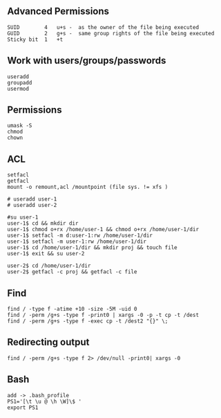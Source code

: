 Advanced Permissions
---------------------

    SUID        4   u+s -  as the owner of the file being executed
    GUID        2   g+s -  same group rights of the file being executed
    Sticky bit  1   +t


Work with users/groups/passwords
--------------------------------

    useradd
    groupadd
    usermod


Permissions
-------------

    umask -S
    chmod
    chown

ACL
----

    setfacl
    getfacl
    mount -o remount,acl /mountpoint (file sys. != xfs )

    # useradd user-1
    # useradd user-2

    #su user-1
    user-1$ cd && mkdir dir
    user-1$ chmod o+rx /home/user-1 && chmod o+rx /home/user-1/dir
    user-1$ setfacl -m d:user-1:rw /home/user-1/dir
    user-1$ setfacl -m user-1:rw /home/user-1/dir
    user-1$ cd /home/user-1/dir && mkdir proj && touch file
    user-1$ exit && su user-2

    user-2$ cd /home/user-1/dir
    user-2$ getfacl -c proj && getfacl -c file

Find
----------

    find / -type f -atime +10 -size -5M -uid 0
    find / -perm /g+s -type f -print0 | xargs -0 -p -t cp -t /dest
    find / -perm /g+s -type f -exec cp -t /dest2 "{}" \;

Redirecting output
------------------

    find / -perm /g+s -type f 2> /dev/null -print0| xargs -0

Bash
----------

    add -> .bash_profile
    PS1='[\t \u @ \h \W]\$ '
    export PS1
